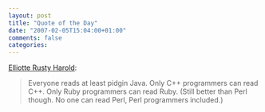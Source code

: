 ```yaml
---
layout: post
title: "Quote of the Day"
date: "2007-02-05T15:04:00+01:00"
comments: false
categories: 
---
```


<p><a href="http://cafe.elharo.com/java/java-as-lingua-franca/">Elliotte Rusty Harold</a>:</p>

<blockquote>
<p>Everyone reads at least pidgin Java. Only C++ programmers can read C++. Only Ruby programmers can read Ruby. (Still better than Perl though. No one can read Perl, Perl programmers included.)</p>
</blockquote>


